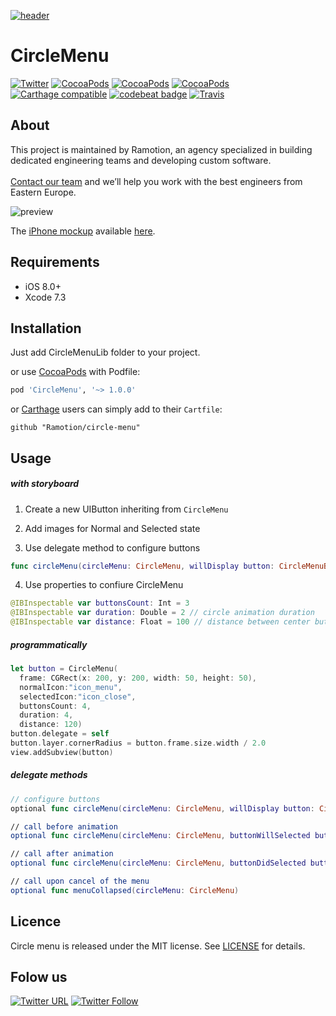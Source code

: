 [![header](./header.png)](https://ramotion.com?utm_source=gthb&utm_medium=special&utm_campaign=circle-menu-logo)
# CircleMenu
[![Twitter](https://img.shields.io/badge/Twitter-@Ramotion-blue.svg?style=flat)](http://twitter.com/Ramotion)
[![CocoaPods](https://img.shields.io/cocoapods/p/CircleMenu.svg)](https://cocoapods.org/pods/CircleMenu)
[![CocoaPods](https://img.shields.io/cocoapods/v/CircleMenu.svg)](http://cocoapods.org/pods/CircleMenu)
[![CocoaPods](https://img.shields.io/cocoapods/metrics/doc-percent/CircleMenu.svg)](https://cdn.rawgit.com/Ramotion/circle-menu/master/docs/index.html)
[![Carthage compatible](https://img.shields.io/badge/Carthage-compatible-4BC51D.svg?style=flat)](https://github.com/Ramotion/circle-menu)
[![codebeat badge](https://codebeat.co/badges/6f67da5d-c416-4bac-9fb7-c2dc938feedc)](https://codebeat.co/projects/github-com-ramotion-circle-menu)
[![Travis](https://img.shields.io/travis/Ramotion/circle-menu.svg)](https://travis-ci.org/Ramotion/circle-menu)

## About
This project is maintained by Ramotion, an agency specialized in building dedicated engineering teams and developing custom software.<br><br> [Contact our team](https://ramotion.com?utm_source=gthb&utm_medium=special&utm_campaign=circle-menu-contact-us) and we’ll help you work with the best engineers from Eastern Europe.

![preview](./preview.gif)


The [iPhone mockup](https://store.ramotion.com/product/iphone-6-mockups?utm_source=gthb&utm_medium=special&utm_campaign=circle-menu) available [here](https://store.ramotion.com/product/iphone-6-mockups?utm_source=gthb&utm_medium=special&utm_campaign=circle-menu).

## Requirements

- iOS 8.0+
- Xcode 7.3

## Installation

Just add CircleMenuLib folder to your project.

or use [CocoaPods](https://cocoapods.org) with Podfile:

```ruby
pod 'CircleMenu', '~> 1.0.0'
```
or [Carthage](https://github.com/Carthage/Carthage) users can simply add to their `Cartfile`:
```
github "Ramotion/circle-menu"
```

## Usage

##### with storyboard

1) Create a new UIButton inheriting from `CircleMenu`

2) Add images for Normal and Selected state

3) Use delegate method to configure buttons

```swift
func circleMenu(circleMenu: CircleMenu, willDisplay button: CircleMenuButton, atIndex: Int)
```

4) Use properties to confiure CircleMenu

```swift
@IBInspectable var buttonsCount: Int = 3
@IBInspectable var duration: Double = 2 // circle animation duration
@IBInspectable var distance: Float = 100 // distance between center button and buttons
```

##### programmatically

```swift
let button = CircleMenu(
  frame: CGRect(x: 200, y: 200, width: 50, height: 50),
  normalIcon:"icon_menu",
  selectedIcon:"icon_close",
  buttonsCount: 4,
  duration: 4,
  distance: 120)
button.delegate = self
button.layer.cornerRadius = button.frame.size.width / 2.0
view.addSubview(button)
```

##### delegate methods

```swift
// configure buttons
optional func circleMenu(circleMenu: CircleMenu, willDisplay button: CircleMenuButton, atIndex: Int)

// call before animation
optional func circleMenu(circleMenu: CircleMenu, buttonWillSelected button: CircleMenuButton, atIndex: Int)

// call after animation
optional func circleMenu(circleMenu: CircleMenu, buttonDidSelected button: CircleMenuButton, atIndex: Int)

// call upon cancel of the menu
optional func menuCollapsed(circleMenu: CircleMenu)
```

## Licence

Circle menu is released under the MIT license.
See [LICENSE](./LICENSE) for details.

## Folow us

[![Twitter URL](https://img.shields.io/twitter/url/http/shields.io.svg?style=social)](https://twitter.com/intent/tweet?text=https://github.com/ramotion/circle-menu)
[![Twitter Follow](https://img.shields.io/twitter/follow/ramotion.svg?style=social)](https://twitter.com/ramotion)
